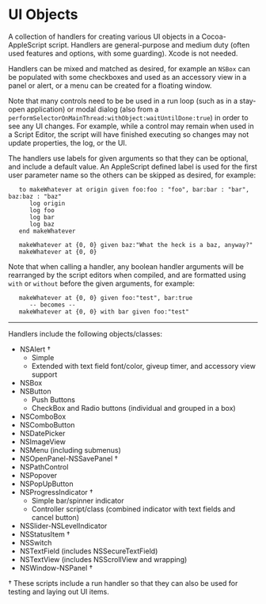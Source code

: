 # UI Objects

A collection of handlers for creating various UI objects in a Cocoa-AppleScript script.  Handlers are general-purpose and medium duty (often used features and options, with some guarding). Xcode is not needed.

Handlers can be mixed and matched as desired, for example an `NSBox` can be populated with some checkboxes and used as an accessory view in a panel or alert, or a menu can be created for a floating window.

Note that many controls need to be be used in a run loop (such as in a stay-open application) or modal dialog (also from a `performSelectorOnMainThread:withObject:waitUntilDone:true`) in order to see any UI changes.  For example, while a control may remain when used in a Script Editor, the script will have finished executing so changes may not update properties, the log, or the UI. 

The handlers use labels for given arguments so that they can be optional, and include a default value.  An AppleScript defined label is used for the first user parameter name so the others can be skipped as desired, for example:

```
   to makeWhatever at origin given foo:foo : "foo", bar:bar : "bar", baz:baz : "baz"
      log origin
      log foo
      log bar
      log baz
   end makeWhatever

   makeWhatever at {0, 0} given baz:"What the heck is a baz, anyway?"
   makeWhatever at {0, 0}
```

Note that when calling a handler, any boolean handler arguments will be rearranged by the script editors when compiled, and are formatted using `with` or `without` before the given arguments, for example:

```
   makeWhatever at {0, 0} given foo:"test", bar:true
      -- becomes --
   makeWhatever at {0, 0} with bar given foo:"test"  
```

----
Handlers include the following objects/classes:

* NSAlert †
  * Simple
  * Extended with text field font/color, giveup timer, and accessory view support
* NSBox
* NSButton
    * Push Buttons
    * CheckBox and Radio buttons (individual and grouped in a box)
* NSComboBox
* NSComboButton
* NSDatePicker
* NSImageView
* NSMenu (including submenus)
* NSOpenPanel-NSSavePanel †
* NSPathControl
* NSPopover
* NSPopUpButton
* NSProgressIndicator †
    * Simple bar/spinner indicator
    * Controller script/class (combined indicator with text fields and cancel button)
* NSSlider-NSLevelIndicator
* NSStatusItem †
* NSSwitch
* NSTextField (includes NSSecureTextField)
* NSTextView (includes NSScrollView and wrapping)
* NSWindow-NSPanel †


† These scripts include a run handler so that they can also be used for testing and laying out UI items.

